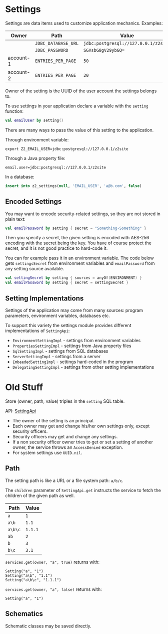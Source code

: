# Settings

Settings are data items used to customize application mechanics. Examples:

| Owner     | Path                | Value                                |
|-----------|---------------------|--------------------------------------|
|           | `JDBC_DATABASE_URL` | `jdbc:postgresql://127.0.0.1/z2site` |
|           | `JDBC_PASSWORD`     | `SGVsbG8gV29ybGQ=`                   |
| account-1 | `ENTRIES_PER_PAGE`  | `50`                                 |
| account-2 | `ENTRIES_PER_PAGE`  | `20`                                 |

Owner of the setting is the UUID of the user account the settings belongs to.

To use settings in your application declare a variable with the `setting` function:

```kotlin
val emailUser by setting()
```

There are many ways to pass the value of this setting to the application.

Through environment variable:

```shell
export Z2_EMAIL_USER=jdbc:postgresql://127.0.0.1/z2site
```

Through a Java property file:

```properties
email.user=jdbc:postgresql://127.0.0.1/z2site
```

In a database:

```sql
insert into z2_settings(null, 'EMAIL_USER', 'a@b.com', false)
```

## Encoded Settings

You may want to encode security-related settings, so they are not stored in plain text:

```kotlin
val emailPassword by setting { secret = "Something-Something" }
```

Then you specify a secret, the given setting is encoded with AES-256 encoding with the secret being the key. You have of
course protect the secret, and it is not good practice to hard-code it.

You can for example pass it in an environment variable. The code below gets `settingsSecret` from environment variables
and `emailPassword` from any setting source available.

```kotlin
val settingSecret by setting { sources = anyOf(ENVIRONMENT) }
val emailPassword by setting { secret = settingSecret }
```

## Setting Implementations

Settings of the application may come from many sources: program parameters, environment variables, databases etc.

To support this variety the settings module provides different implementations of `SettingApi`:

- `EnvironmentSettingImpl` - settings from environment variables
- `PropertiesSettingImpl` - settings from Java property files
- `SqlSettingImpl` - settings from SQL databases
- `ServerSettingImpl` - settings from a server
- `EmbeededSettingImpl` - settings hard-coded in the program
- `DelegatingSettingImpl` - settings from other setting implementations

# Old Stuff

Store (owner, path, value) triples in the `setting` SQL table.

API: [SettingApi](../src/commonMain/kotlin/hu/simplexion/z2/setting/api/SettingApi.kt)

* The owner of the setting is an principal.
* Each owner may get and change his/her own settings only, except security officers.
* Security officers may get and change any settings.
* If a non security officer owner tries to get or set a setting of another owner, the service throws an `AccessDenied` exception.
* For system settings use `UUID.nil`.

## Path

The setting path is like a URL or a file system path: `a/b/c`.

The `children` parameter of `SettingApi.get` instructs the service to fetch the children of
the given path as well.

| Path    | Value   |
|---------|---------|
| `a`     | `1`     |
| `a\b`   | `1.1`   |
| `a\b\c` | `1.1.1` |
| `ab`    | `2`     |
| `b`     | `3`     |
| `b\c`   | `3.1`   |

`services.get(owner, "a", true)` returns with:

```text
Setting("a", "1")
Setting("a\b", "1.1")
Setting("a\b\c", "1.1.1")
```

`services.get(owner, "a", false)` returns with:

```text
Setting("a", "1")
```

## Schematics

Schematic classes may be saved directly. 